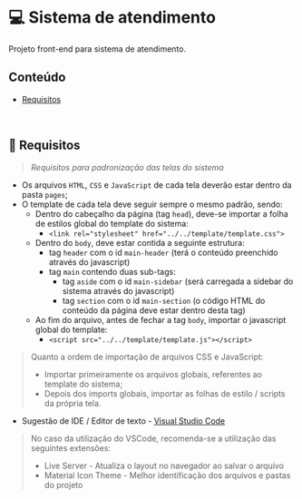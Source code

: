 # :computer: Sistema de atendimento
Projeto front-end para sistema de atendimento.

## Conteúdo

* [Requisitos](#requirements)

<div id='requirements'/> &nbsp;

## :pushpin: Requisitos

>*Requisitos para padronização das telas do sistema*

- Os arquivos `HTML`, `CSS` e `JavaScript` de cada tela deverão estar dentro da pasta `pages`;
- O template de cada tela deve seguir sempre o mesmo padrão, sendo:
    - Dentro do cabeçalho da página (tag `head`), deve-se importar a folha de estilos global do template do sistema:
        - `<link rel="stylesheet" href="../../template/template.css">`
    - Dentro do `body`, deve estar contida a seguinte estrutura:
        - tag `header` com o id `main-header` (terá o conteúdo preenchido através do javascript)
        - tag `main` contendo duas sub-tags:
            - tag `aside` com o id `main-sidebar` (será carregada a sidebar do sistema através do javascript)
            - tag `section` com o id `main-section` (o código HTML do conteúdo da página deve estar dentro desta tag)
    - Ao fim do arquivo, antes de fechar a tag `body`, importar o javascript global do template:
        - `<script src="../../template/template.js"></script>`

> Quanto a ordem de importação de arquivos CSS e JavaScript:
> * Importar primeiramente os arquivos globais, referentes ao template do sistema;
> * Depois dos imports globais, importar as folhas de estilo / scripts da própria tela.
  
- Sugestão de IDE / Editor de texto - [Visual Studio Code](https://code.visualstudio.com/)
> No caso da utilização do VSCode, recomenda-se a utilização das seguintes extensões:
> * Live Server - Atualiza o layout no navegador ao salvar o arquivo
> * Material Icon Theme - Melhor identificação dos arquivos e pastas do projeto
